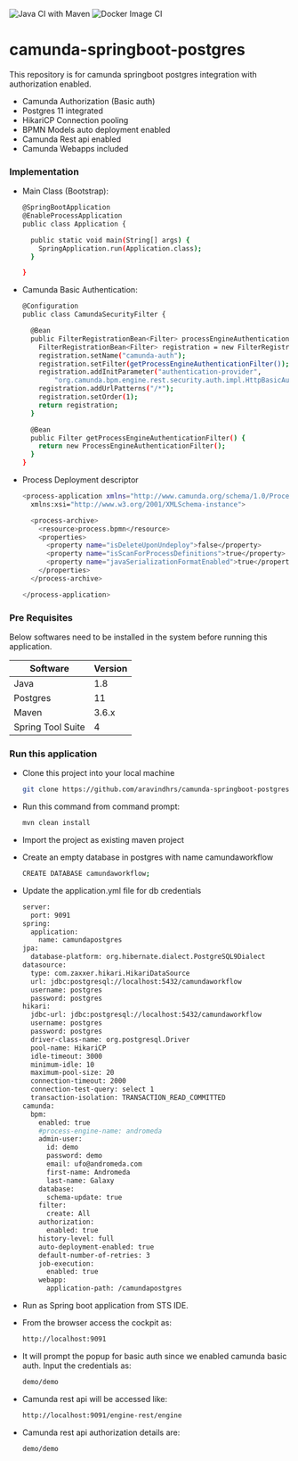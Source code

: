 ![Java CI with Maven](https://github.com/aravindhrs/camunda-springboot-postgres/workflows/Java%20CI%20with%20Maven/badge.svg) ![Docker Image CI](https://github.com/aravindhrs/camunda-springboot-postgres/workflows/Docker%20Image%20CI/badge.svg)

# camunda-springboot-postgres
This repository is for camunda springboot postgres integration with authorization enabled.

  - Camunda Authorization (Basic auth)
  - Postgres 11 integrated
  - HikariCP Connection pooling
  - BPMN Models auto deployment enabled
  - Camunda Rest api enabled
  - Camunda Webapps included
  
### Implementation

- Main Class (Bootstrap):

	```sh
	@SpringBootApplication
	@EnableProcessApplication
	public class Application {
	
	  public static void main(String[] args) {
	    SpringApplication.run(Application.class);
	  }
	
	}
	
	```
- Camunda Basic Authentication:

	```sh
	@Configuration
	public class CamundaSecurityFilter {

	  @Bean
	  public FilterRegistrationBean<Filter> processEngineAuthenticationFilter() {
	    FilterRegistrationBean<Filter> registration = new FilterRegistrationBean<>();
	    registration.setName("camunda-auth");
	    registration.setFilter(getProcessEngineAuthenticationFilter());
	    registration.addInitParameter("authentication-provider",
	        "org.camunda.bpm.engine.rest.security.auth.impl.HttpBasicAuthenticationProvider");
	    registration.addUrlPatterns("/*");
	    registration.setOrder(1);
	    return registration;
	  }
	
	  @Bean
	  public Filter getProcessEngineAuthenticationFilter() {
	    return new ProcessEngineAuthenticationFilter();
	  }
	}
	```
	
- Process Deployment descriptor

	```sh
	<process-application xmlns="http://www.camunda.org/schema/1.0/ProcessApplication" 
	  xmlns:xsi="http://www.w3.org/2001/XMLSchema-instance">
	
	  <process-archive>
	    <resource>process.bpmn</resource>
	    <properties>
	      <property name="isDeleteUponUndeploy">false</property>
	      <property name="isScanForProcessDefinitions">true</property>
	      <property name="javaSerializationFormatEnabled">true</property>
	    </properties>
	  </process-archive>
	
	</process-application>
	```	  

### Pre Requisites

Below softwares need to be installed in the system before running this application.

| Software | Version |
| ------ | ------ |
| Java | 1.8 |
| Postgres | 11 |
| Maven | 3.6.x |
| Spring Tool Suite | 4 |

### Run this application

- Clone this project into your local machine
    ```sh
    git clone https://github.com/aravindhrs/camunda-springboot-postgres.git
    ```
- Run this command from command prompt:
    ```sh
    mvn clean install
    ```
- Import the project as existing maven project

- Create an empty database in postgres with name camundaworkflow
	```sh
	CREATE DATABASE camundaworkflow;
	```

- Update the application.yml file for db credentials
    ```sh
    server:
      port: 9091 
    spring:
      application:
        name: camundapostgres
    jpa:
      database-platform: org.hibernate.dialect.PostgreSQL9Dialect
    datasource:
      type: com.zaxxer.hikari.HikariDataSource
      url: jdbc:postgresql://localhost:5432/camundaworkflow
      username: postgres
      password: postgres
    hikari:
      jdbc-url: jdbc:postgresql://localhost:5432/camundaworkflow
      username: postgres
      password: postgres
      driver-class-name: org.postgresql.Driver
      pool-name: HikariCP
      idle-timeout: 3000
      minimum-idle: 10
      maximum-pool-size: 20
      connection-timeout: 2000
      connection-test-query: select 1
      transaction-isolation: TRANSACTION_READ_COMMITTED
    camunda:
      bpm:
        enabled: true
        #process-engine-name: andromeda
        admin-user:
          id: demo
          password: demo
          email: ufo@andromeda.com
          first-name: Andromeda
          last-name: Galaxy
        database:
          schema-update: true
        filter:
          create: All
        authorization:
          enabled: true
        history-level: full
        auto-deployment-enabled: true
        default-number-of-retries: 3
        job-execution:
          enabled: true
        webapp:
          application-path: /camundapostgres      
    ```
- Run as Spring boot application from STS IDE.

- From the browser access the cockpit as:
    ```sh
    http://localhost:9091
    ```
- It will prompt the popup for basic auth since we enabled camunda basic auth. Input the credentials as: 
    ```sh
    demo/demo
    ```
- Camunda rest api will be accessed like:
    ```sh
    http://localhost:9091/engine-rest/engine
    ```
- Camunda rest api authorization details are:
    ```sh
    demo/demo
    ```
